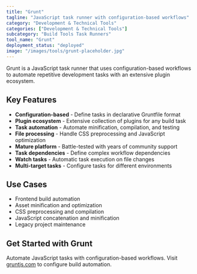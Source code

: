 ```yaml
---
title: "Grunt"
tagline: "JavaScript task runner with configuration-based workflows"
category: "Development & Technical Tools"
categories: ["Development & Technical Tools"]
subcategory: "Build Tools Task Runners"
tool_name: "Grunt"
deployment_status: "deployed"
image: "/images/tools/grunt-placeholder.jpg"
---
```

Grunt is a JavaScript task runner that uses configuration-based workflows to automate repetitive development tasks with an extensive plugin ecosystem.

## Key Features

- **Configuration-based** - Define tasks in declarative Gruntfile format
- **Plugin ecosystem** - Extensive collection of plugins for any build task
- **Task automation** - Automate minification, compilation, and testing
- **File processing** - Handle CSS preprocessing and JavaScript optimization
- **Mature platform** - Battle-tested with years of community support
- **Task dependencies** - Define complex workflow dependencies
- **Watch tasks** - Automatic task execution on file changes
- **Multi-target tasks** - Configure tasks for different environments

## Use Cases

- Frontend build automation
- Asset minification and optimization
- CSS preprocessing and compilation
- JavaScript concatenation and minification
- Legacy project maintenance

## Get Started with Grunt

Automate JavaScript tasks with configuration-based workflows. Visit [gruntjs.com](https://gruntjs.com) to configure build automation.